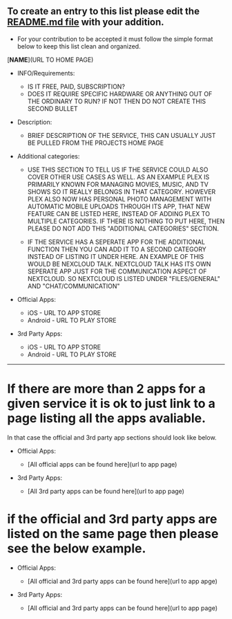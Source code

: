 ## To create an entry to this list please edit the [README.md file](https://github.com/relink2013/Awesome-Self-hosting-for-the-whole-family/blob/master/README.md) with your addition.

* For your contribution to be accepted it must follow the simple format below to keep this list clean and organized. 



[**NAME**](URL TO HOME PAGE)
  * INFO/Requirements:
    * IS IT FREE, PAID, SUBSCRIPTION?
    * DOES IT REQUIRE SPECIFIC HARDWARE OR ANYTHING OUT OF THE ORDINARY TO RUN? IF NOT THEN DO NOT CREATE THIS SECOND BULLET

  * Description:
    * BRIEF DESCRIPTION OF THE SERVICE, THIS CAN USUALLY JUST BE PULLED FROM THE PROJECTS HOME PAGE
    
  * Additional categories:
    * USE THIS SECTION TO TELL US IF THE SERVICE COULD ALSO COVER OTHER USE CASES AS WELL. AS AN EXAMPLE PLEX IS PRIMARILY KNOWN FOR MANAGING MOVIES, MUSIC, AND TV SHOWS SO IT REALLY BELONGS IN THAT CATEGORY. HOWEVER PLEX ALSO NOW HAS PERSONAL PHOTO MANAGEMENT WITH AUTOMATIC MOBILE UPLOADS THROUGH ITS APP, THAT NEW FEATURE CAN BE LISTED HERE, INSTEAD OF ADDING PLEX TO MULTIPLE CATEGORIES. IF THERE IS NOTHING TO PUT HERE, THEN PLEASE DO NOT ADD THIS "ADDITIONAL CATEGORIES" SECTION.
    
    * IF THE SERVICE HAS A SEPERATE APP FOR THE ADDITIONAL FUNCTION THEN YOU CAN ADD IT TO A SECOND CATEGORY INSTEAD OF LISTING IT UNDER HERE. AN EXAMPLE OF THIS WOULD BE NEXCLOUD TALK. NEXTCLOUD TALK HAS ITS OWN SEPERATE APP JUST FOR THE COMMUNICATION ASPECT OF NEXTCLOUD. SO NEXTCLOUD IS LISTED UNDER "FILES/GENERAL" AND "CHAT/COMMUNICATION"
    
  * Official Apps:                   
    * iOS - URL TO APP STORE
    * Android - URL TO PLAY STORE
    
  * 3rd Party Apps:
    * iOS - URL TO APP STORE
    * Android - URL TO PLAY STORE
--------------------



# If there are more than 2 apps for a given service it is ok to just link to a page listing all the apps avaliable.
In that case the official and 3rd party app sections should look like below. 



  * Official Apps:                   
    * [All official apps can be found here](url to app page)
    
  * 3rd Party Apps:
    * [All 3rd party apps can be found here](url to app page)
    
    
 
 # if the official and 3rd party apps are listed on the same page then please see the below example.
 
 
 
  * Official Apps:
    * [All official and 3rd party apps can be found here](url to app apge)

  * 3rd Party Apps:
    * [All official and 3rd party apps can be found here](url to app page)
    
